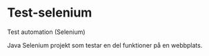 # Test-selenium
Test automation (Selenium)

Java Selenium projekt som testar en del funktioner på en webbplats. 
